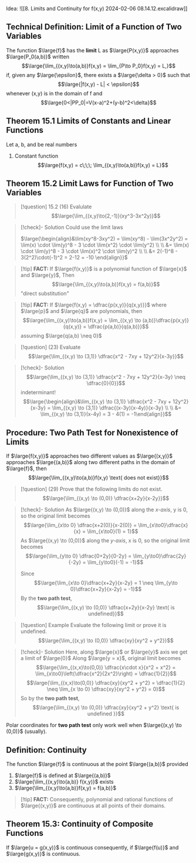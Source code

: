 Idea:
![[8. Limits and Continuity for f(x,y) 2024-02-06 08.14.12.excalidraw]]

## Technical Definition: Limit of a Function of Two Variables
The function $\large{f}$ has the **limit** L as $\large{P(x,y)}$ approaches $\large{P_0(a,b)}$ written
$$\large{\lim_{(x,y)\to(a,b)}f(x,y) = \lim_{P\to P_0}f(x,y) = L,}$$
if, given any $\large{\epsilon}$, there exists a $\large{\delta > 0}$ such that
$$\large{|f(x,y) - L| < \epsilon}$$
whenever (x,y) is in the domain of f and
$$\large{0<|PP_0|=V(x-a)^2+(y-b)^2<\delta}$$

## Theorem 15.1 Limits of Constants and Linear Functions
Let a, b, and be real numbers
1. Constant function 
$$\large{f(x,y) = c\;\;\; \lim_{(x,y)\to(a,b)}f(x,y) = L}$$

## Theorem 15.2 Limit Laws for Function of Two Variables

>[!question] 15.2 (16)
>Evalulate
>$$\large{\lim_{(x,y)\to(2,-1)}(xy^3-3x^2y)}$$

>[!check]- Solution
>Could use the limit laws
>
>$\large{\begin{align}&\lim(xy^8-3xy^2) = \lim(xy^8) - \lim(3x^2y^2) = \lim(x) \cdot \lim(y)^8 - 3 \cdot \lim(x^2) \cdot \lim(y^2) \\ \\ &= \lim(x) \cdot \lim(y)^8 - 3 \cdot \lim(x)^2 \cdot \lim(y)^2 \\ \\ &= 2(-1)^8 - 3(2^2)\cdot(-1)^2 = 2-12 = -10 \end{align}}$

>[!tip] **FACT:**
>If $\large{f(x,y)}$ is a polynomial function of $\large{x}$ and $\large{y}$, Then
$$\large{\lim_{(x,y)\to(a,b)}f(x,y) = f(a,b)}$$
"direct substitution"

>[!tip] **FACT:**
>If $\large{f(x,y) = \dfrac{p(x,y)}{q(x,y)}}$ where $\large{p}$ and $\large{q}$ are polynomials, then
$$\large{\lim_{(x,y)\to(a,b)}f(x,y) = \lim_{(x,y) \to (a,b)}\dfrac{p(x,y)}{q(x,y)} = \dfrac{p(a,b)}{q(a,b)}}$$
assuming $\large{q(a,b) \neq 0}$

>[!question] (23)
>Evaluate
>$$\large{\lim_{(x,y) \to (3,1)} \dfrac{x^2 - 7xy + 12y^2}{x-3y}}$$

>[!check]- Solution
> $$\large{\lim_{(x,y) \to (3,1)} \dfrac{x^2 - 7xy + 12y^2}{x-3y} \neq \dfrac{0}{0}}$$
> indeterminant!
> $$\large{\begin{align}&\lim_{(x,y) \to (3,1)} \dfrac{x^2 - 7xy + 12y^2}{x-3y} = \lim_{(x,y) \to (3,1)} \dfrac{(x-3y)(x-4y)}{x-3y} \\ \\ &= \lim_{(x,y) \to (3,1)}(x-4y) = 3 - 4(1) = -1\end{align}}$$

## Procedure: Two Path Test for Nonexistence of Limits
If $\large{f(x,y)}$ approaches two different values as $\large{(x,y)}$ approaches $\large{(a,b)}$ along two different paths in the domain of $\large{f}$, then
$$\large{\lim_{(x,y)\to(a,b)}f(x,y) \text{ does not exist}}$$

>[!question] (29)
>Prove that the following limits do not exist.
>$$\large{\lim_{(x,y) \to (0,0)} \dfrac{x+2y}{x-2y}}$$

>[!check]- Solution
>As $\large{(x,y) \to (0,0)}$ along the *x-axis*, y is 0, so the original limit becomes
>$$\large{\lim_{x\to 0} \dfrac{x+2(0)}{x-2(0)} = \lim_{x\to0}\dfrac{x}{x} = \lim_{x\to0}(1) = 1}$$
>As $\large{(x,y) \to (0,0)}$ along the *y-axis*, x is 0, so the original limit becomes
>$$\large{\lim_{y\to 0} \dfrac{0+2y}{0-2y} = \lim_{y\to0}\dfrac{2y}{-2y} = \lim_{y\to0}(-1) = -1}$$
>
>Since $$\large{\lim_{x\to 0}\dfrac{x+2y}{x-2y} = 1 \neq \lim_{y\to 0}\dfrac{x+2y}{x-2y} = -1}$$
>By the **two path test**,
>$$\large{\lim_{(x,y) \to (0,0)} \dfrac{x+2y}{x-2y} \text{ is undefined}}$$

>[!question] Example
>Evaluate the following limit or prove it is undefined.
> $$\large{\lim_{(x,y) \to (0,0)} \dfrac{xy}{xy^2 + y^2}}$$

>[!check]- Solution
>Here, along $\large{x}$ or $\large{y}$ axis we get a limit of $\large{0}$
>Along $\large{y = x}$, original limit becomes
>$$\large{\lim_{(x,x)\to(0,0)} \dfrac{x\cdot x}{x^2 + x^2} = \lim_{x\to0}\left(\dfrac{x^2}{2x^2}\right) = \dfrac{1}{2}}$$
>$$\large{\lim_{(x,x)\to(0,0)} \dfrac{xy}{xy^2 + y^2} = \dfrac{1}{2} \neq \lim_{x \to 0} \dfrac{xy}{xy^2 + y^2} = 0}$$
>So by the **two path test**,
>$$\large{\lim_{(x,y) \to (0,0)} \dfrac{xy}{xy^2 + y^2} \text{ is undefined }}$$

Polar coordinates for **two path test** only work well when $\large{(x,y) \to (0,0)}$ (usually).

## Definition: Continuity
The function $\large{f}$ is continuous at the point $\large{(a,b)}$ provided

1. $\large{f}$ is defined at $\large{(a,b)}$
2. $\large{\lim_{(x,y)\to(a,b)} f(x,y)}$ exists
3. $\large{\lim_{(x,y)\to(a,b)}f(x,y) = f(a,b)}$

>[!tip] **FACT:**
>Consequently, polynomial and rational functions of $\large{(x,y)}$ are continuous at all points of their domains.

## Theorem 15.3: Continuity of Composite Functions
If $\large{u = g(x,y)}$ is continuous 
consequently, if $\large{f(u)}$ and $\large{g(x,y)}$ is continuous.